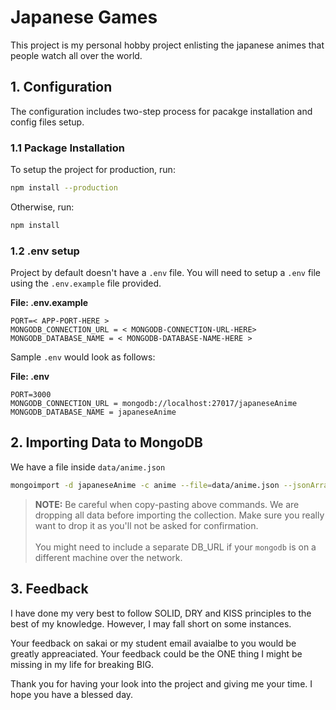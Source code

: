# Japanese Games

This project is my personal hobby project enlisting the japanese animes that people watch all over the world.

## 1. Configuration

The configuration includes two-step process for pacakge installation and config files setup.

### 1.1 Package Installation

To setup the project for production, run:

```bash
npm install --production
```

Otherwise, run:

```bash
npm install

```

### 1.2 .env setup

Project by default doesn't have a `.env` file. You will need to setup a `.env` file using the `.env.example` file provided.

**File: .env.example**

```
PORT=< APP-PORT-HERE >
MONGODB_CONNECTION_URL = < MONGODB-CONNECTION-URL-HERE>
MONGODB_DATABASE_NAME = < MONGODB-DATABASE-NAME-HERE >
```

Sample `.env` would look as follows:

**File: .env**

```
PORT=3000
MONGODB_CONNECTION_URL = mongodb://localhost:27017/japaneseAnime
MONGODB_DATABASE_NAME = japaneseAnime
```

## 2. Importing Data to MongoDB

We have a file inside `data/anime.json`

```bash
mongoimport -d japaneseAnime -c anime --file=data/anime.json --jsonArray --drop
```

>**NOTE:** Be careful when copy-pasting above commands. We are dropping all data before importing the collection. Make sure you really want to drop it as you'll not be asked for confirmation.<br><br>You might need to include a separate DB_URL if your `mongodb` is on a different machine over the network.

## 3. Feedback

I have done my very best to follow SOLID, DRY and KISS principles to the best of my knowledge. However, I may fall short on some instances.

Your feedback on sakai or my student email avaialbe to you would be greatly appreaciated. Your feedback could be the ONE thing I might be missing in my life for breaking BIG.

Thank you for having your look into the project and giving me your time. I hope you have a blessed day.

